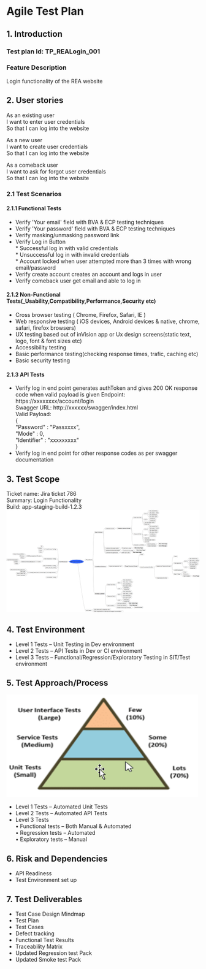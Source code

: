 # Agile Test Plan

## 1. Introduction
### Test plan Id: TP_REALogin_001
### Feature Description
Login functionality of the REA website
## 2. User stories
As an existing user   
 I want to enter user credentials  
So that I can log into the website   

As a new user  
 I want to create user credentials  
So that I can log into the website    

As a comeback user  
 I want to ask for forgot user credentials   
So that I can log into the website    
### 2.1 Test Scenarios
#### 2.1.1 Functional Tests
* Verify 'Your email' field with BVA & ECP testing techniques
* Verify 'Your password' field with BVA & ECP testing techniques
* Verify masking/unmasking password link
* Verify Log in Button   
        * Successful log in with valid credentials  
        * Unsuccessful log in with invalid credentials  
        * Account locked when user attempted more than 3 times with wrong email/password
* Verify create account creates an account and logs in user
* Verify comeback user get email and able to log in
#### 2.1.2 Non-Functional Tests(_Usability,Compatibility,Performance,Security etc)
* Cross browser testing ( Chrome, Firefox, Safari, IE )
* Web responsive testing ( iOS devices, Android devices & native, chrome, safari, firefox browsers)
* UX testing based out of inVision app or Ux design screens(static text, logo, font & font sizes etc)
* Accessibility testing
* Basic performance testing(checking response times, trafic, caching etc)
* Basic security testing
#### 2.1.3 API Tests
* Verify log in end point generates authToken and gives 200 OK response code when valid payload is given
   Endpoint: https://xxxxxxxx/account/login  
   Swagger URL: http://xxxxxx/swagger/index.html   
   Valid Payload:  
    {  
     "Password" : "Passxxxx",  
     "Mode" : 0,  
     "Identifier" : "xxxxxxxxx"  
    }
* Verify log in end point for other response codes as per swagger documentation
## 3. Test Scope  
Ticket name: Jira ticket 786  
Summary: Login Functionality  
Build: app-staging-build-1.2.3  
<img src="https://github.com/skareemu/fillrHomeAssignment/blob/master/Login_TC_Mindmapping.png" width="1000"> 
## 4. Test Environment  
* Level 1 Tests – Unit Testing in Dev environment
* Level 2 Tests – API Tests in Dev or CI environment
* Level 3 Tests – Functional/Regression/Exploratory Testing in SIT/Test environment
## 5. Test Approach/Process  
<img src="https://github.com/skareemu/fillrHomeAssignment/blob/master/Testing%20Pyramid.png" width="500">  

* Level 1 Tests – Automated Unit Tests  
* Level 2 Tests – Automated API Tests    
* Level 3 Tests    
       •	Functional tests – Both Manual & Automated    
       •	Regression tests – Automated      
       •	Exploratory tests – Manual    
## 6. Risk and Dependencies  
* API Readiness  
* Test Environment set up  
## 7. Test Deliverables  
* Test Case Design Mindmap   
* Test Plan
* Test Cases
* Defect tracking
* Functional Test Results
* Traceability Matrix
* Updated Regression test Pack
* Updated Smoke test Pack
 



